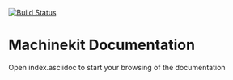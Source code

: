 [![Build Status](https://jenkins.machinekit.io/buildStatus/icon?job=machinekit-docs-playout)](https://jenkins.machinekit.io/job/machinekit-docs-playout)

# Machinekit Documentation

Open index.asciidoc to start your browsing of the documentation
